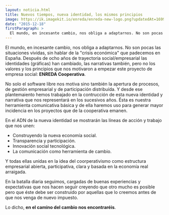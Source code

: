 ```yaml
---
layout: noticia.html
title: Nuevos tiempos, nueva identidad, los mismos principios
image: https://ik.imagekit.io/enreda/enreda-new-logo.png?updatedAt=1699965282385
date: "2015-12-18"
firstParagraph: >
  El mundo, en incesante cambio, nos obliga a adaptarnos. No son pocas las situaciones vividas, sin hablar de la "crisis económica" que padecemos en España. Después de ocho años de trayectoria social/empresarial las identidades (gráficas) han cambiado, las narrativas también, pero no los valores y los principios que nos motivaron a empezar este proyecto de empresa social: ENREDA Cooperativa.
---
```


El mundo, en incesante cambio, nos obliga a adaptarnos. No son pocas las situaciones vividas, sin hablar de la "crisis económica" que padecemos en España. Después de ocho años de trayectoria social/empresarial las identidades (gráficas) han cambiado, las narrativas también, pero no los valores y los principios que nos motivaron a empezar este proyecto de empresa social: **ENREDA Cooperativa**.

No solo el software libre nos motiva sino también la apertura de procesos, de gestión empresarial y de participación distribuída. Y desde ese plantemaiento hemos trabajado en la contrucción de esta nueva identidad y narrativa que nos representará en los sucesivos años. Ésta es nuestra herramienta comunicativa básica y de ella haremos uso para generar mayor incidencia en los proyectos que de la cooperativa emanen.

En el ADN de la nueva identidad se mostrarán las líneas de acción y trabajo que nos unen:

* Construyendo la nueva economía social.
* Transparencia y participación.
* Innovación social tecnológica.
* La comunicación como herramienta de cambio.

Y todas ellas unidas en la idea del coorperativismo como estructura empresarial abierta, participativa, clara y  basada en la economía real arraigada.

En la batalla diaria seguimos, cargadas de buenas experiencias y expectativas que nos hacen seguir creyendo que otro mucho es posible pero que éste debe ser construido por aquellas que lo creemos antes de que nos venga de nuevo impuesto.

Lo dicho, **en el camino del cambio nos encontraréis**.